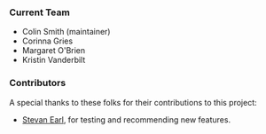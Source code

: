 ### Current Team

* Colin Smith (maintainer)
* Corinna Gries
* Margaret O'Brien
* Kristin Vanderbilt

### Contributors

A special thanks to these folks for their contributions to this project:

* [Stevan Earl](https://sustainability.asu.edu/person/stevan-earl/), for testing and recommending new features.

